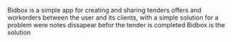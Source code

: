 Bidbox is a simple app for creating and sharing tenders offers and workorders between the user and its clients, with a simple solution for a problem were notes dissapear befor the tender is completed Bidbox is the solution
